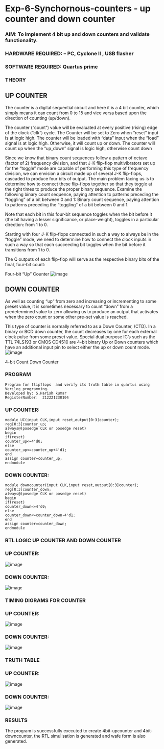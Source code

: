 # Exp-6-Synchornous-counters - up counter and down counter 
### AIM: To implement 4 bit up and down counters and validate  functionality.
### HARDWARE REQUIRED:  – PC, Cyclone II , USB flasher
### SOFTWARE REQUIRED:   Quartus prime
### THEORY 

## UP COUNTER 
The counter is a digital sequential circuit and here it is a 4 bit counter, which simply means it can count from 0 to 15 and vice versa based upon the direction of counting (up/down). 

The counter (“count“) value will be evaluated at every positive (rising) edge of the clock (“clk“) cycle.
The Counter will be set to Zero when “reset” input is at logic high.
The counter will be loaded with “data” input when the “load” signal is at logic high. Otherwise, it will count up or down.
The counter will count up when the “up_down” signal is logic high, otherwise count down

Since we know that binary count sequences follow a pattern of octave (factor of 2) frequency division, and that J-K flip-flop multivibrators set up for the “toggle” mode are capable of performing this type of frequency division, we can envision a circuit made up of several J-K flip-flops, cascaded to produce four bits of output.
The main problem facing us is to determine how to connect these flip-flops together so that they toggle at the right times to produce the proper binary sequence.
Examine the following binary count sequence, paying attention to patterns preceding the “toggling” of a bit between 0 and 1:
Binary count sequence, paying attention to patterns preceding the “toggling” of a bit between 0 and 1.

Note that each bit in this four-bit sequence toggles when the bit before it (the bit having a lesser significance, or place-weight), toggles in a particular direction: from 1 to 0.



 
 

Starting with four J-K flip-flops connected in such a way to always be in the “toggle” mode, we need to determine how to connect the clock inputs in such a way so that each succeeding bit toggles when the bit before it transitions from 1 to 0.

The Q outputs of each flip-flop will serve as the respective binary bits of the final, four-bit count:

 
 

Four-bit “Up” Counter
![image](https://user-images.githubusercontent.com/36288975/169644758-b2f4339d-9532-40c5-af40-8f4f8c942e2c.png)



## DOWN COUNTER 

As well as counting “up” from zero and increasing or incrementing to some preset value, it is sometimes necessary to count “down” from a predetermined value to zero allowing us to produce an output that activates when the zero count or some other pre-set value is reached.

This type of counter is normally referred to as a Down Counter, (CTD). In a binary or BCD down counter, the count decreases by one for each external clock pulse from some preset value. Special dual purpose IC’s such as the TTL 74LS193 or CMOS CD4510 are 4-bit binary Up or Down counters which have an additional input pin to select either the up or down count mode.
![image](https://user-images.githubusercontent.com/36288975/169644844-1a14e123-7228-4ed8-81a9-eb937dff4ac8.png)


4-bit Count Down Counter



### PROGRAM 
~~~
Program for flipflops  and verify its truth table in quartus using Verilog programming.
Developed by: S.Harish kumar
RegisterNumber:  212221230104
~~~

### UP COUNTER:
~~~
module UC(input CLK,input reset,output[0:3]counter);
reg[0:3]counter_up;
always@(posedge CLK or posedge reset)
begin 
if(reset)
counter_up<=4'd0;
else
counter_up<=counter_up+4'd1;
end
assign counter=counter_up;
endmodule
~~~
### DOWN COUNTER:
~~~
module downcounter(input CLK,input reset,output[0:3]counter);
reg[0:3]counter_down;
always@(posedge CLK or posedge reset)
begin 
if(reset)
counter_down<=4'd0;
else
counter_down<=counter_down-4'd1;
end
assign counter=counter_down;
endmodule

~~~




### RTL LOGIC UP COUNTER AND DOWN COUNTER  

### UP COUNTER:

 ![image](https://user-images.githubusercontent.com/94154712/198282738-d9b3f8d7-9ab1-4980-9320-0e3c51328b3c.png)
### DOWN COUNTER:
![image](https://user-images.githubusercontent.com/94154712/198282865-08631cc5-1ecd-415c-9e73-4d3c35940caf.png)






### TIMING DIGRAMS FOR COUNTER  
### UP COUNTER:
![image](https://user-images.githubusercontent.com/94154712/198282986-9eb8520a-eded-470a-9423-a1813710c977.png)


### DOWN COUNTER:
![image](https://user-images.githubusercontent.com/94154712/198283028-5e220b1d-39ac-4c3a-bd3a-aa8b15548284.png)

### TRUTH TABLE 
### UP COUNTER:
![image](https://user-images.githubusercontent.com/94154712/198283083-c16f3b4d-5891-474c-83de-6e8809645166.png)

### DOWN COUNTER:

![image](https://user-images.githubusercontent.com/94154712/198283319-ad0b5a05-e33a-4183-9e39-c6e5d606eefe.png)


### RESULTS 
The program is successfully executed to create 4bit-upcounter and 4bit-downcounter, the RTL simulisation is generated and wafe form is also generated.
